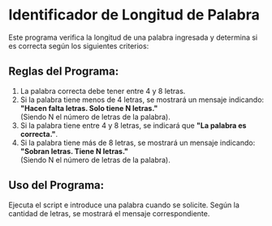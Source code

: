 # Identificador de Longitud de Palabra

Este programa verifica la longitud de una palabra ingresada y determina si es correcta según los siguientes criterios:

## Reglas del Programa:
1. La palabra correcta debe tener entre 4 y 8 letras.
2. Si la palabra tiene menos de 4 letras, se mostrará un mensaje indicando:  
   **"Hacen falta letras. Solo tiene N letras."**  
   (Siendo N el número de letras de la palabra).
3. Si la palabra tiene entre 4 y 8 letras, se indicará que **"La palabra es correcta."**.
4. Si la palabra tiene más de 8 letras, se mostrará un mensaje indicando:  
   **"Sobran letras. Tiene N letras."**  
   (Siendo N el número de letras de la palabra).

## Uso del Programa:
Ejecuta el script e introduce una palabra cuando se solicite. Según la cantidad de letras, se mostrará el mensaje correspondiente.